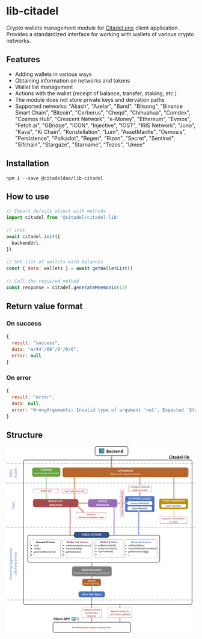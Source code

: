 # lib-citadel

Crypto wallets management module for [Citadel.one](https://app.citadel.one/) client application.
Provides a standardized interface for working with wallets of various crypto networks.

## Features

- Adding wallets in various ways
- Obtaining information on networks and tokens
- Wallet list management
- Actions with the wallet (receipt of balance, transfer, staking, etc.)
- The module does not store private keys and dervation paths
- Supported networks: "Akash", "Axelar", "Band", "Bitsong", "Binance Smart Chain", "Bitcoin", "Cerberus", "Cheqd", "Chihuahua", "Comdex", "Cosmos Hub", "Crescent Network", "e-Money", "Ethereum", "Evmos", "Fetch.ai", "GBridge", "ICON", "Injective", "IOST", "IRIS Network", "Juno", "Kava", "Ki Chain", "Konstellation", "Lum", "AssetMantle", "Osmosis", "Persistence", "Polkadot", "Regen", "Rizon", "Secret", "Sentinel", "Sifchain", "Stargaze", "Starname", "Tezos", "Umee" 

## Installation

```shell
npm i --save @citadeldao/lib-citadel
```

## How to use

```js
// Import default object with methods
import citadel from '@citadel/citadel-lib'

// init
await citadel.init({
  backendUrl,
})

// Get list of wallets with balances
const { data: wallets } = await getWalletList()

// Call the required method
const response = citadel.generateMnemonic(12)
```

## Return value format

### On success

```js
{
  result: "success",
  data: "m/44'/60'/0'/0/0",
  error: null
}
```

### On error

```js
{
  result: "error",
  data: null,
  error: "WrongArguments: Invalid type of argument 'net'. Expected 'String', got 'Number'"
}
```

## Structure

![Library structure](https://github.com/citadeldao/citadel-lib/raw/master/structure.png)
